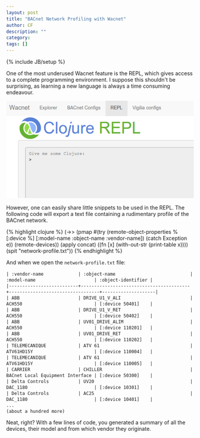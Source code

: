 ```yaml
---
layout: post
title: "BACnet Network Profiling with Wacnet"
author: CF
description: ""
category: 
tags: []
---
```

{% include JB/setup %}

One of the most underused Wacnet feature is the REPL, which gives
access to a complete programming environment. I suppose this shouldn't
be surprising, as learning a new language is always a time consuming
endeavour.

![Wacnet REPL](/images/wacnet-repl.png "Wacnet REPL")

However, one can easily share little snippets to be used in the REPL.
The following code will export a text file containing a rudimentary
profile of the BACnet network.

{% highlight clojure %}
(->> (pmap #(try (remote-object-properties % [:device %] [:model-name :object-name :vendor-name])
                 (catch Exception e))
           (remote-devices))
     (apply concat)
     ((fn [x] (with-out-str (print-table x))))
     (spit "network-profile.txt"))
{% endhighlight %}

And when we open the `network-profile.txt` file:

    | :vendor-name             | :object-name                            | :model-name                      | :object-identifier |
    |--------------------------+-----------------------------------------+----------------------------------+--------------------|
    | ABB                      | DRIVE_U1_V_ALI                          | ACH550                           | [:device 50401]    |
    | ABB                      | DRIVE_U1_V_RET                          | ACH550                           | [:device 50402]    |
    | ABB                      | UV01_DRIVE_ALIM                         | ACH550                           | [:device 110201]   |
    | ABB                      | UV01_DRIVE_RET                          | ACH550                           | [:device 110202]   |
    | TELEMECANIQUE            | ATV 61                                  | ATV61HD15Y                       | [:device 110004]   |
    | TELEMECANIQUE            | ATV 61                                  | ATV61HD15Y                       | [:device 110005]   |
    | CARRIER                  | CHILLER                                 | BACnet Local Equipment Interface | [:device 50300]    |
    | Delta Controls           | UV20                                    | DAC_1180                         | [:device 10301]    |
    | Delta Controls           | AC25                                    | DAC_1180                         | [:device 10401]    |
    ...
    (about a hundred more)

Neat, right?
With a few lines of code, you generated a summary of all
the devices, their model and from which vendor they originate.
